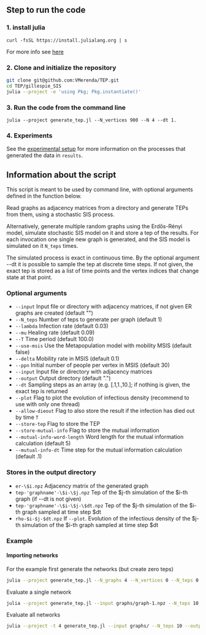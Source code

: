 ## Step to run the code

### 1. install julia
`curl -fsSL https://install.julialang.org | s`

For more info see [here](https://github.com/JuliaLang/juliaup)

### 2. Clone and initialize the repository
```bash
git clone git@github.com:VMerenda/TEP.git
cd TEP/gillespie_SIS
julia --project -e 'using Pkg; Pkg.instantiate()'
```

### 3. Run the code from the command line
`julia --project generate_tep.jl --N_vertices 900 --N 4 --dt 1.`

### 4. Experiments

See the [experimental setup](experimental_setup.md) for more information on the processes that generated the data in `results`.

## Information about the script

This script is meant to be used by command line, with optional arguments defined in the function below.

Read graphs as adjacency matrices from a directory and generate TEPs from them, using a stochastic SIS process.

Alternatively, generate multiple random graphs using the Erdős-Rényi model, simulate stochastic SIS model on it and store a tep of the results.
For each invocation one single new graph is generated, and the SIS model is simulated on it `N_teps` times.

The simulated process is exact in continuous time. By the optional argument --dt it is possible to sample the tep at discrete time steps.
If not given, the exact tep is stored as a list of time points and the vertex indices that change state at that point.

### Optional arguments
- `--input` Input file or directory with adjacency matrices, if not given ER graphs are created (default "")
- `--N_teps` Number of teps to generate per graph (default 1)
- `--lambda` Infection rate (default 0.03)
- `--mu` Healing rate (default 0.09)
- `--T` Time period (default 100.0)
- `--use-msis` Use the Metapopulation model with mobility MSIS (default false)
- `--delta` Mobility rate in MSIS (default 0.1)
- `--ppn` Initial number of people per vertex in MSIS (default 30)
- `--input` Input file or directory with adjacency matrices
- `--output` Output directory (default ".")
- `--dt` Sampling steps as an array (e.g. [.1,1.,10.]; if nothing is given, the exact tep is returned
- `--plot` Flag to plot the evolution of infectious density (recommend to use with only one thread)
- `--allow-dieout` Flag to also store the result if the infection has died out by time `T`
- `--store-tep` Flag to store the TEP
- `--store-mutual-info` Flag to store the mutual information
- `--mutual-info-word-length` Word length for the mutual information calculation (default 5)
- `--mutual-info-dt` Time step for the mutual information calculation (default .1)

### Stores in the output directory
- `er-\$i.npz` Adjacency matrix of the generated graph
- `tep-'graphname'-\$i-\$j.npz` Tep of the \$j-th simulation of the \$i-th graph (if --dt is not given)
- `tep-'graphname'-\$i-\$j-\$dt.npz` Tep of the \$j-th simulation of the \$i-th graph sampled at time step \$dt
- `rho-$i-$j-$dt.npz` If `--plot`. Evolution of the infectious density of the $j-th simulation of the $i-th graph sampled at time step $dt

### Example

#### Importing networks
For the example first generate the networks (but create zero teps)
```bash
julia --project generate_tep.jl --N_graphs 4 --N_vertices 0 --N_teps 0 --output graphs/
```
Evaluate a single network
```bash
julia --project generate_tep.jl --input graphs/graph-1.npz --N_teps 10 --output graphs/ --dt [1.,]
```
Evaluate all networks
```bash
julia --project -t 4 generate_tep.jl --input graphs/ --N_teps 10 --output graphs/ --dt [.1,]
```
